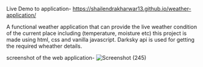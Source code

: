 Live Demo to application- https://shailendrakharwar13.github.io/weather-application/

A functional weather application that can provide the live weather condition of the current place including (temperature, moisture  etc)
this project is made using html, css and vanilla javascript. Darksky api is used for getting the required wheather details.


screenshot of the web application-
![Screenshot (245)](https://user-images.githubusercontent.com/51224796/91640052-834ab180-ea38-11ea-9b09-1cf78cf4e9f7.png)
